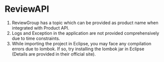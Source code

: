# ReviewAPI
1. ReviewGroup has a topic which can be provided as product name when integrated with Product API.
2. Logs and Exception in the application are not provided comprehensively due to time constraints.
3. While importing the project in Eclipse, you may face any compilation errors due to lombok. If so, 
   try installing the lombok jar in Eclipse (Details are provided in their official site).